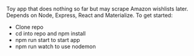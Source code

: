 Toy app that does nothing so far but may scrape Amazon wishlists later. Depends on Node, Express, React and Materialize.
To get started:

* Clone repo
* cd into repo and npm install
* npm run start to start app
* npm run watch to use nodemon
